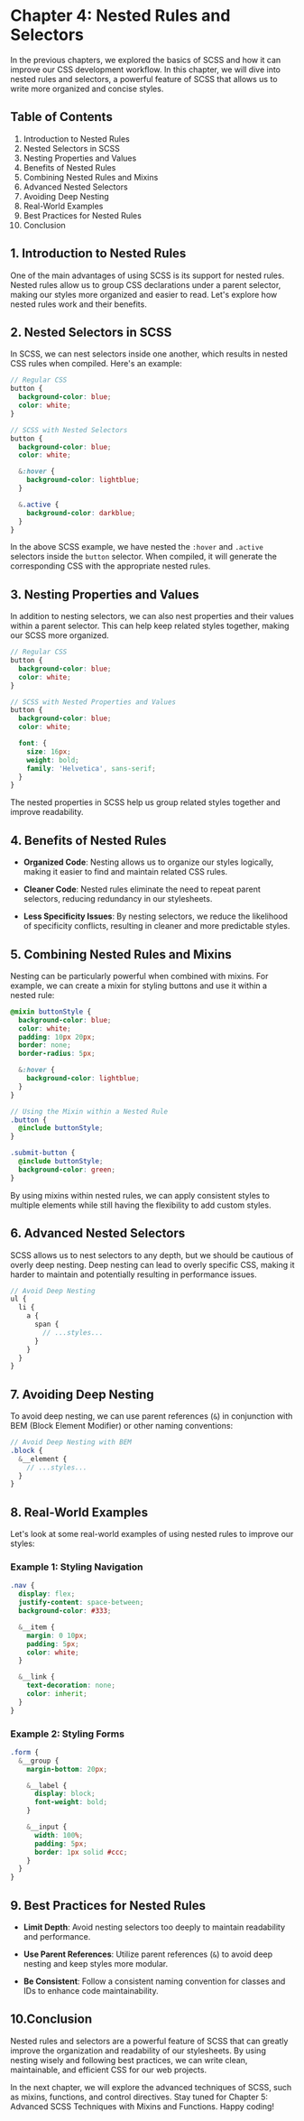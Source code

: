 # Chapter 4: Nested Rules and Selectors

In the previous chapters, we explored the basics of SCSS and how it can improve our CSS development workflow. In this chapter, we will dive into nested rules and selectors, a powerful feature of SCSS that allows us to write more organized and concise styles.

## Table of Contents

1. Introduction to Nested Rules
2. Nested Selectors in SCSS
3. Nesting Properties and Values
4. Benefits of Nested Rules
5. Combining Nested Rules and Mixins
6. Advanced Nested Selectors
7. Avoiding Deep Nesting
8. Real-World Examples
9. Best Practices for Nested Rules
10. Conclusion

## 1. Introduction to Nested Rules

One of the main advantages of using SCSS is its support for nested rules. Nested rules allow us to group CSS declarations under a parent selector, making our styles more organized and easier to read. Let's explore how nested rules work and their benefits.

## 2. Nested Selectors in SCSS

In SCSS, we can nest selectors inside one another, which results in nested CSS rules when compiled. Here's an example:

```scss
// Regular CSS
button {
  background-color: blue;
  color: white;
}

// SCSS with Nested Selectors
button {
  background-color: blue;
  color: white;

  &:hover {
    background-color: lightblue;
  }

  &.active {
    background-color: darkblue;
  }
}
```

In the above SCSS example, we have nested the `:hover` and `.active` selectors inside the `button` selector. When compiled, it will generate the corresponding CSS with the appropriate nested rules.

## 3. Nesting Properties and Values

In addition to nesting selectors, we can also nest properties and their values within a parent selector. This can help keep related styles together, making our SCSS more organized.

```scss
// Regular CSS
button {
  background-color: blue;
  color: white;
}

// SCSS with Nested Properties and Values
button {
  background-color: blue;
  color: white;

  font: {
    size: 16px;
    weight: bold;
    family: 'Helvetica', sans-serif;
  }
}
```

The nested properties in SCSS help us group related styles together and improve readability.

## 4. Benefits of Nested Rules

- **Organized Code**: Nesting allows us to organize our styles logically, making it easier to find and maintain related CSS rules.

- **Cleaner Code**: Nested rules eliminate the need to repeat parent selectors, reducing redundancy in our stylesheets.

- **Less Specificity Issues**: By nesting selectors, we reduce the likelihood of specificity conflicts, resulting in cleaner and more predictable styles.

## 5. Combining Nested Rules and Mixins

Nesting can be particularly powerful when combined with mixins. For example, we can create a mixin for styling buttons and use it within a nested rule:

```scss
@mixin buttonStyle {
  background-color: blue;
  color: white;
  padding: 10px 20px;
  border: none;
  border-radius: 5px;

  &:hover {
    background-color: lightblue;
  }
}

// Using the Mixin within a Nested Rule
.button {
  @include buttonStyle;
}

.submit-button {
  @include buttonStyle;
  background-color: green;
}
```

By using mixins within nested rules, we can apply consistent styles to multiple elements while still having the flexibility to add custom styles.

## 6. Advanced Nested Selectors

SCSS allows us to nest selectors to any depth, but we should be cautious of overly deep nesting. Deep nesting can lead to overly specific CSS, making it harder to maintain and potentially resulting in performance issues.

```scss
// Avoid Deep Nesting
ul {
  li {
    a {
      span {
        // ...styles...
      }
    }
  }
}
```

## 7. Avoiding Deep Nesting

To avoid deep nesting, we can use parent references (`&`) in conjunction with BEM (Block Element Modifier) or other naming conventions:

```scss
// Avoid Deep Nesting with BEM
.block {
  &__element {
    // ...styles...
  }
}
```

## 8. Real-World Examples

Let's look at some real-world examples of using nested rules to improve our styles:

### Example 1: Styling Navigation

```scss
.nav {
  display: flex;
  justify-content: space-between;
  background-color: #333;

  &__item {
    margin: 0 10px;
    padding: 5px;
    color: white;
  }

  &__link {
    text-decoration: none;
    color: inherit;
  }
}
```

### Example 2: Styling Forms

```scss
.form {
  &__group {
    margin-bottom: 20px;

    &__label {
      display: block;
      font-weight: bold;
    }

    &__input {
      width: 100%;
      padding: 5px;
      border: 1px solid #ccc;
    }
  }
}
```

## 9. Best Practices for Nested Rules

- **Limit Depth**: Avoid nesting selectors too deeply to maintain readability and performance.

- **Use Parent References**: Utilize parent references (`&`) to avoid deep nesting and keep styles more modular.

- **Be Consistent**: Follow a consistent naming convention for classes and IDs to enhance code maintainability.

## 10.Conclusion

Nested rules and selectors are a powerful feature of SCSS that can greatly improve the organization and readability of our stylesheets. By using nesting wisely and following best practices, we can write clean, maintainable, and efficient CSS for our web projects.

In the next chapter, we will explore the advanced techniques of SCSS, such as mixins, functions, and control directives. Stay tuned for Chapter 5: Advanced SCSS Techniques with Mixins and Functions. Happy coding!